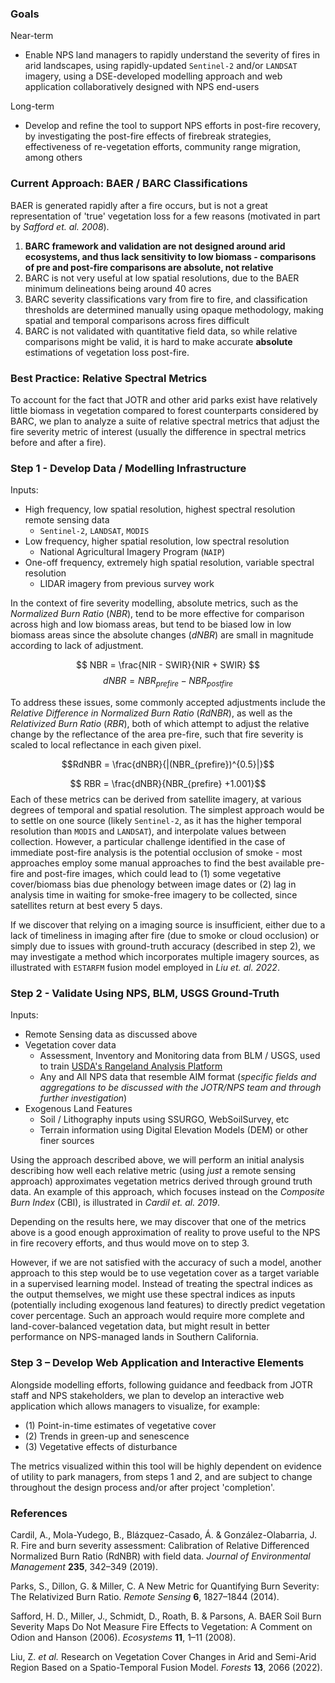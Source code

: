 ### Goals

Near-term
- Enable NPS land managers to rapidly understand the severity of fires in arid landscapes, using rapidly-updated `Sentinel-2` and/or `LANDSAT` imagery, using a DSE-developed modelling approach and web application collaboratively designed with NPS end-users

Long-term
- Develop and refine the tool to support NPS efforts in post-fire recovery, by investigating the post-fire effects of firebreak strategies, effectiveness of re-vegetation efforts, community range migration, among others

### Current Approach: BAER / BARC Classifications

BAER is generated rapidly after a fire occurs, but is not a great representation of 'true' vegetation loss for a few reasons (motivated in part by *Safford et. al. 2008*). 

1) **BARC framework and validation are not designed around arid ecosystems, and thus lack sensitivity to low biomass - comparisons of pre and post-fire comparisons are absolute, not relative**
2) BARC is not very useful at low spatial resolutions, due to the BAER minimum delineations being around 40 acres
3) BARC severity classifications vary from fire to fire, and classification thresholds are determined manually using opaque methodology, making spatial and temporal comparisons across fires difficult
4) BARC is not validated with quantitative field data, so while relative comparisons might be valid, it is hard to make accurate **absolute** estimations of vegetation loss post-fire.

### Best Practice: Relative Spectral Metrics

To account for the fact that JOTR and other arid parks exist have relatively little biomass in vegetation compared to forest counterparts considered by BARC, we plan to analyze a suite of relative spectral metrics that adjust the fire severity metric of interest (usually the difference in spectral metrics before and after a fire).

### Step 1 - Develop Data / Modelling Infrastructure

Inputs:
- High frequency, low spatial resolution, highest spectral resolution remote sensing data
	- `Sentinel-2`, `LANDSAT`, `MODIS`
- Low frequency, higher spatial resolution, low spectral resolution 
	- National Agricultural Imagery Program (`NAIP`)
- One-off frequency, extremely high spatial resolution, variable spectral resolution
	- LIDAR imagery from previous survey work

In the context of fire severity modelling, absolute metrics, such as the *Normalized Burn Ratio* ($NBR$), tend to be more effective for comparison across high and low biomass areas, but tend to be biased low in low biomass areas since the absolute changes ($dNBR$) are small in magnitude according to lack of adjustment. 

$$ NBR = \frac{NIR - SWIR}{NIR + SWIR} $$
$$ dNBR = NBR_{prefire} - NBR_{postfire}$$

To address these issues, some commonly accepted adjustments include the *Relative Difference in Normalized Burn Ratio* ($RdNBR$), as well as the *Relativized Burn Ratio* ($RBR$),  both of which attempt to adjust the relative change by the reflectance of the area pre-fire, such that fire severity is scaled to local reflectance in each given pixel.

$$RdNBR = \frac{dNBR}{|(NBR_{prefire})^{0.5}|}$$

$$ RBR = \frac{dNBR}{NBR_{prefire} +1.001}$$
Each of these metrics can be derived from satellite imagery, at various degrees of temporal and spatial resolution. The simplest approach would be to settle on one source (likely `Sentinel-2`, as it has the higher temporal resolution than `MODIS` and `LANDSAT`), and interpolate values between collection. However, a particular challenge identified in the case of immediate post-fire analysis is the potential occlusion of smoke - most approaches employ some manual approaches to find the best available pre-fire and post-fire images, which could lead to (1) some vegetative cover/biomass bias due phenology between image dates or (2) lag in analysis time in waiting for smoke-free imagery to be collected, since satellites return at best every 5 days. 

If we discover that relying on a imaging source is insufficient, either due to a lack of timeliness in imaging after fire (due to smoke or cloud occlusion) or simply due to issues with ground-truth accuracy (described in step 2), we may investigate a method which incorporates multiple imagery sources, as illustrated with `ESTARFM` fusion model employed in *Liu et. al. 2022*. 
### Step 2 - Validate Using NPS, BLM, USGS Ground-Truth

Inputs:
- Remote Sensing data as discussed above
- Vegetation cover data
	- Assessment, Inventory and Monitoring data from BLM / USGS, used to train [USDA's Rangeland Analysis Platform](https://rangelands.app/)
	- Any and All NPS data that resemble AIM format (*specific fields and aggregations to be discussed with the JOTR/NPS team and through further investigation*)
- Exogenous Land Features
	- Soil / Lithography inputs using SSURGO, WebSoilSurvey, etc
	- Terrain information using Digital Elevation Models (DEM) or other finer sources

Using the approach described above, we will perform an initial analysis describing how well each relative metric (using *just* a remote sensing approach) approximates vegetation metrics derived through ground truth data. An example of this approach, which focuses instead on the *Composite Burn Index* (CBI), is illustrated in *Cardil et. al. 2019*.

Depending on the results here, we may discover that one of the metrics above is a good enough approximation of reality to prove useful to the NPS in fire recovery efforts, and thus would move on to step 3. 

However, if we are not satisfied with the accuracy of such a model, another approach to this step would be to use vegetation cover as a target variable in a supervised learning model. Instead of treating the spectral indices as the output themselves, we might use these spectral indices as inputs (potentially including exogenous land features) to directly predict vegetation cover percentage. Such an approach would require more complete and land-cover-balanced vegetation data, but might result in better performance on NPS-managed lands in Southern California. 

### Step 3 – Develop Web Application and Interactive Elements

Alongside modelling efforts, following guidance and feedback from JOTR staff and NPS stakeholders, we plan to develop an interactive web application which allows managers to visualize, for example:
- (1) Point-in-time estimates of vegetative cover
- (2) Trends in green-up and senescence
- (3) Vegetative effects of disturbance

The metrics visualized within this tool will be highly dependent on evidence of utility to park managers, from steps 1 and 2, and are subject to change throughout the design process and/or after project 'completion'.

### References
Cardil, A., Mola-Yudego, B., Blázquez-Casado, Á. & González-Olabarria, J. R. Fire and burn severity assessment: Calibration of Relative Differenced Normalized Burn Ratio (RdNBR) with field data. _Journal of Environmental Management_ **235**, 342–349 (2019).

Parks, S., Dillon, G. & Miller, C. A New Metric for Quantifying Burn Severity: The Relativized Burn Ratio. _Remote Sensing_ **6**, 1827–1844 (2014).

Safford, H. D., Miller, J., Schmidt, D., Roath, B. & Parsons, A. BAER Soil Burn Severity Maps Do Not Measure Fire Effects to Vegetation: A Comment on Odion and Hanson (2006). _Ecosystems_ **11**, 1–11 (2008).

Liu, Z. _et al._ Research on Vegetation Cover Changes in Arid and Semi-Arid Region Based on a Spatio-Temporal Fusion Model. _Forests_ **13**, 2066 (2022).
